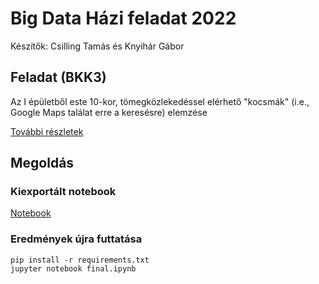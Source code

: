 # Big Data Házi feladat 2022

Készítők: Csilling Tamás és Knyihár Gábor

## Feladat (BKK3)

Az I épületből este 10-kor, tömegközlekedéssel elérhető "kocsmák" (i.e., Google Maps találat erre a keresésre) elemzése

[További részletek](doc/task.md)

## Megoldás

### Kiexportált notebook

[Notebook](doc/final.md)

### Eredmények újra futtatása

```
pip install -r requirements.txt
jupyter notebook final.ipynb
```

